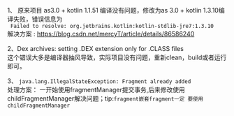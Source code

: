 1、 原来项目 as3.0 + kotlin 1.1.51 编译没有问题，修改为as 3.0 + kotlin 1.3.10编译失败，错误信息为   
`` Failed to resolve: org.jetbrains.kotlin:kotlin-stdlib-jre7:1.3.10``   
解决方案 : https://blog.csdn.net/mercyT/article/details/86586240 

2、Dex archives: setting .DEX extension only for .CLASS files    
这个错误大多是编译器抽风导致，实际项目没有问题，重新clean，build或者运行即可。

3、 ``java.lang.IllegalStateException: Fragment already added``   
处理方案： 一开始使用fragmentManager提交事务,后来修改使用childFragmentManager解决问题；tip:``fragment嵌套fragment一定
要使用childFragmentManager``